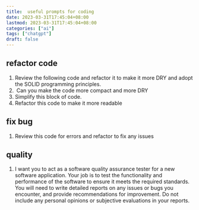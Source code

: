 ```yaml
---
title:  useful prompts for coding  
date: 2023-03-31T17:45:04+08:00
lastmod: 2023-03-31T17:45:04+08:00
categories: ["ai"]
tags: ["chatgpt"]
draft: false
---
```


##  refactor code

1. Review the following code and refactor it to make it more DRY and adopt the SOLID programming principles.
2.  Can you make the code more compact and more DRY
4. Simplify this block of code.
5. Refactor this code to make it more readable

## fix bug

1.  Review this code for errors and refactor to fix any issues


## quality
1. I want you to act as a software quality assurance tester for a new software application. Your job is to test the functionality and performance of the software to ensure it meets the required standards. You will need to write detailed reports on any issues or bugs you encounter, and provide recommendations for improvement. Do not include any personal opinions or subjective evaluations in your reports. 